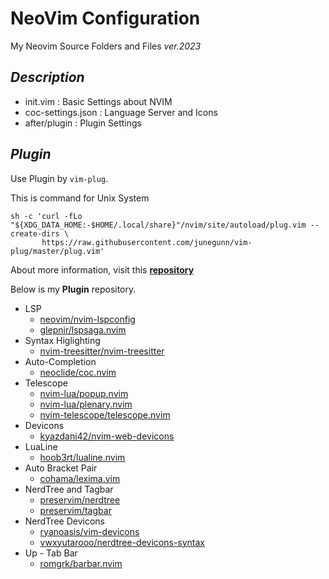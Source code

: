 # NeoVim Configuration

My Neovim Source Folders and Files _ver.2023_

## $Description$

* init.vim : Basic Settings about NVIM
* coc-settings.json : Language Server and Icons
* after/plugin : Plugin Settings

## $Plugin$

Use Plugin by `vim-plug`.

This is command for Unix System

```
sh -c 'curl -fLo "${XDG_DATA_HOME:-$HOME/.local/share}"/nvim/site/autoload/plug.vim --create-dirs \
       https://raw.githubusercontent.com/junegunn/vim-plug/master/plug.vim'
```

About more information, visit this __[repository](https://github.com/junegunn/vim-plug)__

Below is my __Plugin__ repository.

* LSP
  * [neovim/nvim-lspconfig](https://github.com/neovim/nvim-lspconfig)
  * [glepnir/lspsaga.nvim](https://github.com/nvimdev/lspsaga.nvim)
* Syntax Higlighting
  * [nvim-treesitter/nvim-treesitter](https://github.com/nvim-treesitter/nvim-treesitter)
* Auto-Completion
  * [neoclide/coc.nvim](https://github.com/neoclide/coc.nvim)
* Telescope
  * [nvim-lua/popup.nvim](https://github.com/nvim-lua/popup.nvim)
  * [nvim-lua/plenary.nvim](https://github.com/nvim-lua/plenary.nvim)
  * [nvim-telescope/telescope.nvim](https://github.com/nvim-telescope/telescope.nvim)
* Devicons
  * [kyazdani42/nvim-web-devicons](https://github.com/nvim-tree/nvim-web-devicons)
* LuaLine
  * [hoob3rt/lualine.nvim](https://github.com/nvim-lualine/lualine.nvim)
* Auto Bracket Pair
  * [cohama/lexima.vim](https://github.com/cohama/lexima.vim)
* NerdTree and Tagbar
  * [preservim/nerdtree](https://github.com/preservim/nerdtree)
  * [preservim/tagbar](https://github.com/preservim/tagbar)
* NerdTree Devicons
  * [ryanoasis/vim-devicons](https://github.com/ryanoasis/vim-devicons)
  * [vwxyutarooo/nerdtree-devicons-syntax](https://github.com/vwxyutarooo/nerdtree-devicons-syntax)
* Up - Tab Bar
  * [romgrk/barbar.nvim](https://github.com/romgrk/barbar.nvim)

